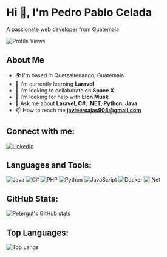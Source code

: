 # Hi 👋, I'm Pedro Pablo Celada

A passionate web developer from Guatemala

![Profile Views](https://komarev.com/ghpvc/?username=franciscojavi90&label=Profile%20views&color=0e75b6&style=flat)

## About Me

- 🌍  I'm based in Quetzaltenango, Guatemala
- 🔭  I’m currently learning **Laravel**
- 👯  I’m looking to collaborate on **Space X**
- 🤝  I’m looking for help with **Elon Musk**
- 💬  Ask me about **Laravel, C#, .NET, Python, Java**
- 📫  How to reach me **javieercajas908@gmail.com**

## Connect with me:
[![LinkedIn](https://img.shields.io/badge/LinkedIn-0077B5?style=for-the-badge&logo=linkedin&logoColor=white)](https://linkedin.com/in/javier-cajas-3443025a)

## Languages and Tools:
![Java](https://img.shields.io/badge/Java-ED8B00?style=for-the-badge&logo=java&logoColor=white)
![C#](https://img.shields.io/badge/C%23-239120?style=for-the-badge&logo=c-sharp&logoColor=white)
![PHP](https://img.shields.io/badge/PHP-777BB4?style=for-the-badge&logo=php&logoColor=white)
![Python](https://img.shields.io/badge/Python-3776AB?style=for-the-badge&logo=python&logoColor=white)
![JavaScript](https://img.shields.io/badge/JavaScript-323330?style=for-the-badge&logo=javascript&logoColor=F7DF1E)
![Docker](https://img.shields.io/badge/Docker-2496ED?style=for-the-badge&logo=docker&logoColor=white)
![.Net](https://img.shields.io/badge/.NET-512BD4?style=for-the-badge&logo=dot-net&logoColor=white)

## GitHub Stats:
![Petergut's GitHub stats](https://github-readme-stats.vercel.app/api?username=franciscojavi90&show_icons=true&theme=dark)

## Top Languages:
![Top Langs](https://github-readme-stats.vercel.app/api/top-langs/?username=franciscojavi90&layout=compact&theme=dark)
